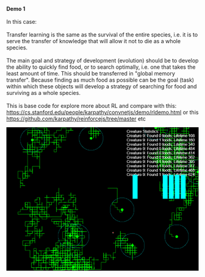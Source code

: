 <b>Demo 1</b><br /><br />
In this case: <br /><br />
Transfer learning is the same as the survival of the entire species, i.e. it is to serve the transfer of knowledge that will allow it not to die as a whole species. <br />
<br />The main goal and strategy of development (evolution) should be to develop the ability to quickly find food, or to search optimally, i.e. one that takes the least amount of time. 
This should be transferred in "global memory transfer". Because finding as much food as possible can be the goal (task) within which these objects will develop a strategy of searching 
for food and surviving as a whole species.
<br /><br />This is base code for explore more about RL and compare with this: https://cs.stanford.edu/people/karpathy/convnetjs/demo/rldemo.html
or this https://github.com/karpathy/reinforcejs/tree/master etc

![dump](https://raw.githubusercontent.com/KarolDuracz/scratchpad/main/MachineLearning/rl_demo1_screenshot.png)
